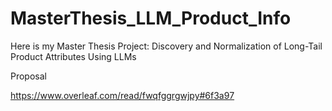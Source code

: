# MasterThesis_LLM_Product_Info

Here is my Master Thesis Project: Discovery and Normalization of Long-Tail Product Attributes Using LLMs

Proposal

https://www.overleaf.com/read/fwqfggrgwjpy#6f3a97




